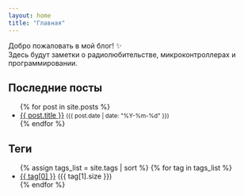 ```yaml
---
layout: home
title: "Главная"
---
```


Добро пожаловать в мой блог! ✨  
Здесь будут заметки о радиолюбительстве, микроконтроллерах и программировании.

<h2>Последние посты</h2>
<ul>
  {% for post in site.posts %}
    <li>
      <a href="{{ post.url }}">{{ post.title }}</a> <small>({{ post.date | date: "%Y-%m-%d" }})</small>
    </li>
  {% endfor %}
</ul>

<h2>Теги</h2>
<ul>
  {% assign tags_list = site.tags | sort %}
  {% for tag in tags_list %}
    <li>
      <a href="/tags/{{ tag[0] | slugify }}/">{{ tag[0] }}</a> ({{ tag[1].size }})
    </li>
  {% endfor %}
</ul>
